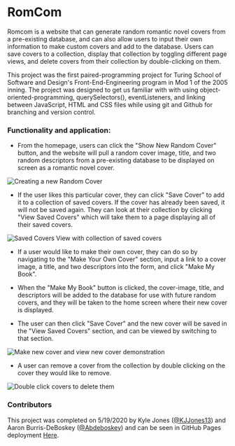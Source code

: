 
# RomCom

Romcom is a website that can generate random romantic novel covers from a pre-existing database, and can also allow users to input their own information to make custom covers and add to the database. Users can save covers to a collection, display that collection by toggling different page views, and delete covers from their collection by double-clicking on them.

This project was the first paired-programming project for Turing School of Software and Design's Front-End-Engineering program in Mod 1 of the 2005 inning. The project was designed to get us familiar with with using object-oriented-programming, querySelectors(), eventListeners, and linking between JavaScript, HTML and CSS files while using git and Github for branching and version control.

### Functionality and application:

* From the homepage, users can click the "Show New Random Cover" button, and the website will pull a random cover image, title, and two random descriptors from a pre-existing database to be displayed on screen as a romantic novel cover.

![Creating a new Random Cover](screenshots/new_random_cover.gif)

* If the user likes this particular cover, they can click "Save Cover" to add it to a collection of saved covers. If the cover has already been saved, it will not be saved again. They can look at their collection by clicking "View Saved Covers" which will take them to a page displaying all of their saved covers.

![Saved Covers View with collection of saved covers](screenshots/save_and_view_saved.gif)

* If a user would like to make their own cover, they can do so by navigating to the "Make Your Own Cover" section, input a link to a cover image, a title, and two descriptors into the form, and click "Make My Book".

*  When the "Make My Book" button is clicked, the cover-image, title, and descriptors will be added to the database for use with future random covers, and they will be taken to the home screen where their new cover is displayed. 

* The user can then click "Save Cover" and the new cover will be saved in the "View Saved Covers" section, and can be viewed by switching to that section.

![Make new cover and view new cover demonstration](screenshots/make_new_cover.gif)

* A user can remove a cover from the collection by double clicking on the cover they would like to remove.

![Double click covers to delete them](screenshots/delete_covers.gif)

### Contributors

This project was completed on 5/19/2020 by Kyle Jones ([@KJJones13](https://github.com/KJJones13)) and Aaron Burris-DeBoskey ([@Abdeboskey](https://github.com/Abdeboskey)) and can be seen in GitHub Pages deployment [Here](https://kjjones13.github.io/romcom/).
